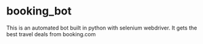 # booking_bot
This is an automated bot built in python with selenium webdriver.
It gets the best travel deals from booking.com
